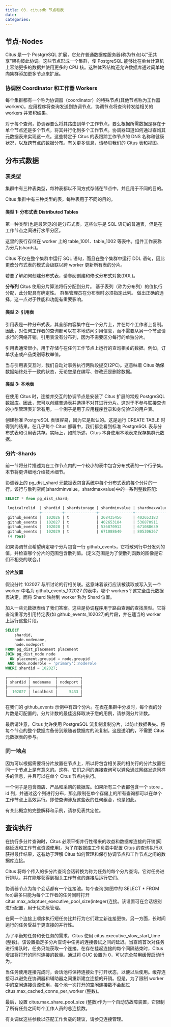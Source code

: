 ```yaml
---
title: 03. citusdb 节点和表
date:
categories:
---
```


## 节点-Nodes

Citus 是一个 PostgreSQL 扩展，它允许普通数据库服务器(称为节点)以“无共享”架构彼此协调。这些节点形成一个集群，使 PostgreSQL 能够比在单台计算机上容纳更多的数据并使用更多的 CPU 核。这种体系结构还允许数据库通过简单地向集群添加更多节点来扩展。

### 协调器 Coordinator 和工作器 Workers

每个集群都有一个称为协调器（coordinator）的特殊节点(其他节点称为工作器 workers)。应用程序将查询发送到协调节点，协调节点将查询转发给相关的 workers 并累积结果。

对于每个查询，协调器要么将其路由到单个工作节点，要么根据所需数据是存在于单个节点还是多个节点，将其并行化到多个工作节点。协调器知道如何通过查询其元数据表来实现这一点。这些特定于 Citus 的表跟踪工作节点的 DNS 名称和健康状况，以及跨节点的数据分布。有关更多信息，请参见我们的 Citus 表和视图。

## 分布式数据

### 表类型

集群中有三种表类型，每种表都以不同方式存储在节点中，并且用于不同的目的。

Citus 集群中有三种类型的表，每种表用于不同的目的。

#### 类型 1: 分布式表 Distributed Tables

第一种类型(也是最常见的)是分布式表。这些似乎是 SQL 语句的普通表，但是在工作节点之间进行水平分区。

这里的表行存储在 worker 上的 table_1001、table_1002 等表中。组件工作表称为分片(shards)。

Citus 不仅在整个集群中运行 SQL 语句，而且在整个集群中运行 DDL 语句，因此更改分布式表的模式会级联以跨 worker 更新所有表的分片。

若要了解如何创建分布式表，请参阅创建和修改分布式对象(DDL)。

**分布列**
Citus 使用分片算法将行分配到分片。 基于表列（称为分布列）的值执行分配，此分配具有确定性。 群集管理员在分布表时必须指定此列。 做出正确的选择，这一点对于性能和功能有重要影响。

#### 类型 2: 引用表

引用表是一种分布式表，其全部内容集中在一个分片上，并在每个工作者上复制。因此，对任何工作者的查询都可以在本地访问引用信息，而不需要从另一个节点请求行的网络开销。引用表没有分布列，因为不需要区分每行的单独分片。

引用表通常很小，用于存储与在任何工作节点上运行的查询相关的数据。例如，订单状态或产品类别等枚举值。

当与引用表交互时，我们自动对事务执行两阶段提交(2PC)。这意味着 Citus 确保数据始终处于一致的状态，无论您是在编写、修改还是删除数据。

#### 类型 3: 本地表

在使用 Citus 时，连接并交互的协调节点是安装了 Citus 扩展的常规 PostgreSQL 数据库。因此，您可以创建普通表并选择不对其进行分片。这对于不参与联接查询的小型管理表非常有用。一个例子是用于应用程序登录和身份验证的用户表。

创建标准 PostgreSQL 表很容易，因为它是默认的。这是运行 CREATE TABLE 时得到的结果。在几乎每个 Citus 部署中，我们都会看到标准 PostgreSQL 表与分布式表和引用表共存。实际上，如前所述，Citus 本身使用本地表来保存集群元数据。

### 分片-Shards

前一节将分片描述为在工作节点内的一个较小的表中包含分布式表的一个行子集。本节将更详细地介绍技术细节。

协调器上的 pg_dist_shard 元数据表包含系统中每个分布式表的每个分片的一行。该行与散列空间(shardminvalue，shardmaxvalue)中的一系列整数匹配:

```sql
SELECT * from pg_dist_shard;

 logicalrelid  | shardid | shardstorage | shardminvalue | shardmaxvalue
---------------+---------+--------------+---------------+---------------
 github_events |  102026 | t            | 268435456     | 402653183
 github_events |  102027 | t            | 402653184     | 536870911
 github_events |  102028 | t            | 536870912     | 671088639
 github_events |  102029 | t            | 671088640     | 805306367
 (4 rows)
 ```

 如果协调节点希望确定哪个分片包含一行 github_events，它将散列行中分发列的值，并检查哪个分片的范围包含散列值。(定义范围是为了使散列函数的图像是它们不相交的联合。)

#### 分片放置

假设分片 102027 与所讨论的行相关联。这意味着该行应该被读取或写入到一个 worker 中名为 github_events_102027 的表中。哪个 workers？这完全由元数据表决定，而将 Shard 映射到 worker 称为 Shard 位置。

加入一些元数据表给了我们答案。这些是协调程序用于路由查询的查找类型。它将查询重写为引用特定表(如 github_events_102027)的片段，并在适当的 worker 上运行这些片段。

```sql
SELECT
    shardid,
    node.nodename,
    node.nodeport
FROM pg_dist_placement placement
JOIN pg_dist_node node
  ON placement.groupid = node.groupid
 AND node.noderole = 'primary'::noderole
WHERE shardid = 102027;

┌─────────┬───────────┬──────────┐
│ shardid │ nodename  │ nodeport │
├─────────┼───────────┼──────────┤
│  102027 │ localhost │     5433 │
└─────────┴───────────┴──────────┘
```

在我们的 github_events 示例中有四个分片。在表在集群中分发时，每个表的分片数是可配置的。分片计数的最佳选择取决于您的用例，请参阅分片计数。

最后请注意，Citus 允许使用 PostgreSQL 流复制复制分片，以防止数据丢失。将每个节点的整个数据库备份到跟随者数据库的流复制。这是透明的，不需要 Citus 元数据表的参与。

### 同一地点

因为可以根据需要将分片放置在节点上，所以将包含相关表的相关行的分片放置在同一个节点上是有意义的。这样，它们之间的连接查询可以避免通过网络发送同样多的信息，并且可以在单个 Citus 节点内执行。

一个例子是包含商店、产品和采购的数据库。如果所有三个表都包含一个 store _ id 列，并通过这个列进行分布，那么限制在单个存储上的所有查询都可以在单个工作节点上高效运行。即使查询涉及这些表的任何组合，也是如此。

有关此概念的完整解释和示例，请参见表共定位。

## 查询执行

在执行多分片查询时，Citus 必须平衡并行性带来的收益和数据库连接的开销(网络延迟和工作节点资源使用)。为了在数据库工作负载中配置 Citus 的查询执行以获得最佳结果，这有助于理解 Citus 如何管理和保存协调节点和工作节点之间的数据库连接。

Citus 将每个传入的多分片查询会话转换为称为任务的每个分片查询。它对任务进行排队，并在能够获得到相关工作节点的连接后运行它们。

协调器节点为每个会话都有一个连接池。每个查询(如图中的 SELECT * FROM foo)最多只能为每个工作者的任务同时打开 citus.max_adaptuer_executive_pool_size(integer)连接。该设置可在会话级别进行配置，用于优先级管理。

在同一个连接上顺序执行短任务比并行为它们建立新连接更快。另一方面，长时间运行的任务受益于更直接的并行性。

为了平衡短任务和长任务的需求，Citus 使用 citus.executive_slow_start_time (整数)。该设置指定多分片查询中任务的连接尝试之间的延迟。当查询首次对任务进行排队时，任务只能获取一个连接。在存在挂起连接的每个间隔结束时，Citus 增加将打开的同时连接的数量。通过将 GUC 设置为 0，可以完全禁用缓慢启动行为。

当任务使用连接完成时，会话池将保持连接处于打开状态，以便以后使用。缓存连接可以避免在协调器和辅助器之间重新建立连接的开销。但是，为了限制 worker 中的空闲连接资源使用，每个池一次打开的空闲连接数不会超过 citus.max_cached_conns_per_worker (整数)。

最后，设置 citus.max_share_pool_size (整数)作为一个自动防故障装置，它限制了所有任务之间每个工作人员的总连接数。

有关调优这些参数以匹配工作负载的建议，请参见连接管理。
